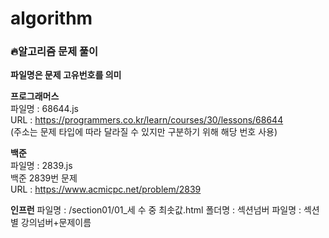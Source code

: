 # algorithm
### :fire:알고리즘 문제 풀이      
**파일명은 문제 고유번호를 의미**   

**프로그래머스**     
파일명 : 68644.js     
URL : https://programmers.co.kr/learn/courses/30/lessons/68644      
(주소는 문제 타입에 따라 달라질 수 있지만 구분하기 위해 해당 번호 사용)

**백준**    
파일명 : 2839.js   
백준 2839번 문제   
URL : https://www.acmicpc.net/problem/2839    

**인프런**
파일명 : /section01/01_세 수 중 최솟값.html
폴더명 : 섹션넘버
파일명 : 섹션별 강의넘버+문제이름
